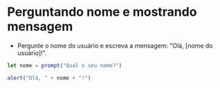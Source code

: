 # Perguntando nome e mostrando mensagem

- Pergunte o nome do usuário e escreva a mensagem: "Olá, [nome do usuário]!".

```js
let nome = prompt("Qual o seu nome?")

alert("Olá, " + nome + "!")
```
